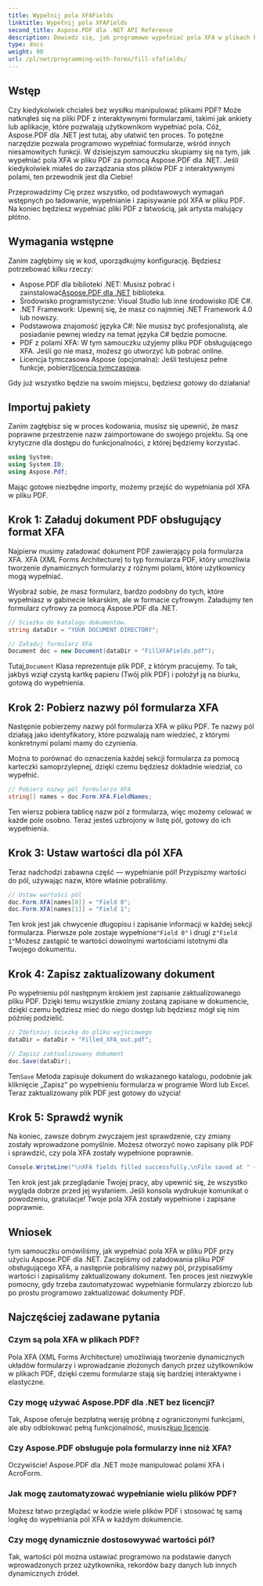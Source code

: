 ```yaml
---
title: Wypełnij pola XFAFields
linktitle: Wypełnij pola XFAFields
second_title: Aspose.PDF dla .NET API Reference
description: Dowiedz się, jak programowo wypełniać pola XFA w plikach PDF za pomocą Aspose.PDF dla .NET dzięki temu samouczkowi krok po kroku. Odkryj proste, potężne narzędzia do manipulacji plikami PDF.
type: docs
weight: 90
url: /pl/net/programming-with-forms/fill-xfafields/
---
```

## Wstęp

Czy kiedykolwiek chciałeś bez wysiłku manipulować plikami PDF? Może natknąłeś się na pliki PDF z interaktywnymi formularzami, takimi jak ankiety lub aplikacje, które pozwalają użytkownikom wypełniać pola. Cóż, Aspose.PDF dla .NET jest tutaj, aby ułatwić ten proces. To potężne narzędzie pozwala programowo wypełniać formularze, wśród innych niesamowitych funkcji. W dzisiejszym samouczku skupiamy się na tym, jak wypełniać pola XFA w pliku PDF za pomocą Aspose.PDF dla .NET. Jeśli kiedykolwiek miałeś do zarządzania stos plików PDF z interaktywnymi polami, ten przewodnik jest dla Ciebie!

Przeprowadzimy Cię przez wszystko, od podstawowych wymagań wstępnych po ładowanie, wypełnianie i zapisywanie pól XFA w pliku PDF. Na koniec będziesz wypełniać pliki PDF z łatwością, jak artysta malujący płótno.

## Wymagania wstępne

Zanim zagłębimy się w kod, uporządkujmy konfigurację. Będziesz potrzebować kilku rzeczy:

-  Aspose.PDF dla biblioteki .NET: Musisz pobrać i zainstalować[Aspose.PDF dla .NET](https://releases.aspose.com/pdf/net/) biblioteka.
- Środowisko programistyczne: Visual Studio lub inne środowisko IDE C#.
- .NET Framework: Upewnij się, że masz co najmniej .NET Framework 4.0 lub nowszy.
- Podstawowa znajomość języka C#: Nie musisz być profesjonalistą, ale posiadanie pewnej wiedzy na temat języka C# będzie pomocne.
- PDF z polami XFA: W tym samouczku użyjemy pliku PDF obsługującego XFA. Jeśli go nie masz, możesz go utworzyć lub pobrać online.
-  Licencja tymczasowa Aspose (opcjonalna): Jeśli testujesz pełne funkcje, pobierz[licencja tymczasowa](https://purchase.aspose.com/temporary-license/).

Gdy już wszystko będzie na swoim miejscu, będziesz gotowy do działania!

## Importuj pakiety

Zanim zagłębisz się w proces kodowania, musisz się upewnić, że masz poprawne przestrzenie nazw zaimportowane do swojego projektu. Są one krytyczne dla dostępu do funkcjonalności, z której będziemy korzystać.

```csharp
using System;
using System.IO;
using Aspose.Pdf;
```

Mając gotowe niezbędne importy, możemy przejść do wypełniania pól XFA w pliku PDF.

## Krok 1: Załaduj dokument PDF obsługujący format XFA

Najpierw musimy załadować dokument PDF zawierający pola formularza XFA. XFA (XML Forms Architecture) to typ formularza PDF, który umożliwia tworzenie dynamicznych formularzy z różnymi polami, które użytkownicy mogą wypełniać.

Wyobraź sobie, że masz formularz, bardzo podobny do tych, które wypełniasz w gabinecie lekarskim, ale w formacie cyfrowym. Załadujmy ten formularz cyfrowy za pomocą Aspose.PDF dla .NET.

```csharp
// Ścieżka do katalogu dokumentów.
string dataDir = "YOUR DOCUMENT DIRECTORY";

// Załaduj formularz XFA
Document doc = new Document(dataDir + "FillXFAFields.pdf");
```

 Tutaj,`Document` Klasa reprezentuje plik PDF, z którym pracujemy. To tak, jakbyś wziął czystą kartkę papieru (Twój plik PDF) i położył ją na biurku, gotową do wypełnienia.

## Krok 2: Pobierz nazwy pól formularza XFA

Następnie pobierzemy nazwy pól formularza XFA w pliku PDF. Te nazwy pól działają jako identyfikatory, które pozwalają nam wiedzieć, z którymi konkretnymi polami mamy do czynienia.

Można to porównać do oznaczenia każdej sekcji formularza za pomocą karteczki samoprzylepnej, dzięki czemu będziesz dokładnie wiedział, co wypełnić.

```csharp
// Pobierz nazwy pól formularza XFA
string[] names = doc.Form.XFA.FieldNames;
```

Ten wiersz pobiera tablicę nazw pól z formularza, więc możemy celować w każde pole osobno. Teraz jesteś uzbrojony w listę pól, gotowy do ich wypełnienia.

## Krok 3: Ustaw wartości dla pól XFA

Teraz nadchodzi zabawna część — wypełnianie pól! Przypiszmy wartości do pól, używając nazw, które właśnie pobraliśmy.

```csharp
// Ustaw wartości pól
doc.Form.XFA[names[0]] = "Field 0";
doc.Form.XFA[names[1]] = "Field 1";
```

 Ten krok jest jak chwycenie długopisu i zapisanie informacji w każdej sekcji formularza. Pierwsze pole zostaje wypełnione`"Field 0"` i drugi z`"Field 1"`Możesz zastąpić te wartości dowolnymi wartościami istotnymi dla Twojego dokumentu.

## Krok 4: Zapisz zaktualizowany dokument

Po wypełnieniu pól następnym krokiem jest zapisanie zaktualizowanego pliku PDF. Dzięki temu wszystkie zmiany zostaną zapisane w dokumencie, dzięki czemu będziesz mieć do niego dostęp lub będziesz mógł się nim później podzielić.

```csharp
// Zdefiniuj ścieżkę do pliku wyjściowego
dataDir = dataDir + "Filled_XFA_out.pdf";

// Zapisz zaktualizowany dokument
doc.Save(dataDir);
```

 Ten`Save` Metoda zapisuje dokument do wskazanego katalogu, podobnie jak kliknięcie „Zapisz” po wypełnieniu formularza w programie Word lub Excel. Teraz zaktualizowany plik PDF jest gotowy do użycia!

## Krok 5: Sprawdź wynik

Na koniec, zawsze dobrym zwyczajem jest sprawdzenie, czy zmiany zostały wprowadzone pomyślnie. Możesz otworzyć nowo zapisany plik PDF i sprawdzić, czy pola XFA zostały wypełnione poprawnie.

```csharp
Console.WriteLine("\nXFA fields filled successfully.\nFile saved at " + dataDir);
```

Ten krok jest jak przeglądanie Twojej pracy, aby upewnić się, że wszystko wygląda dobrze przed jej wysłaniem. Jeśli konsola wydrukuje komunikat o powodzeniu, gratulacje! Twoje pola XFA zostały wypełnione i zapisane poprawnie.

## Wniosek

tym samouczku omówiliśmy, jak wypełniać pola XFA w pliku PDF przy użyciu Aspose.PDF dla .NET. Zaczęliśmy od załadowania pliku PDF obsługującego XFA, a następnie pobraliśmy nazwy pól, przypisaliśmy wartości i zapisaliśmy zaktualizowany dokument. Ten proces jest niezwykle pomocny, gdy trzeba zautomatyzować wypełnianie formularzy zbiorczo lub po prostu programowo zaktualizować dokumenty PDF.

## Najczęściej zadawane pytania

### Czym są pola XFA w plikach PDF?
Pola XFA (XML Forms Architecture) umożliwiają tworzenie dynamicznych układów formularzy i wprowadzanie złożonych danych przez użytkowników w plikach PDF, dzięki czemu formularze stają się bardziej interaktywne i elastyczne.

### Czy mogę używać Aspose.PDF dla .NET bez licencji?
 Tak, Aspose oferuje bezpłatną wersję próbną z ograniczonymi funkcjami, ale aby odblokować pełną funkcjonalność, musisz[kup licencję](https://purchase.aspose.com/buy).

### Czy Aspose.PDF obsługuje pola formularzy inne niż XFA?
Oczywiście! Aspose.PDF dla .NET może manipulować polami XFA i AcroForm.

### Jak mogę zautomatyzować wypełnianie wielu plików PDF?
Możesz łatwo przeglądać w kodzie wiele plików PDF i stosować tę samą logikę do wypełniania pól XFA w każdym dokumencie.

### Czy mogę dynamicznie dostosowywać wartości pól?
Tak, wartości pól można ustawiać programowo na podstawie danych wprowadzonych przez użytkownika, rekordów bazy danych lub innych dynamicznych źródeł.
